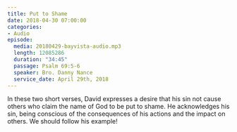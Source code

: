 ```yaml
---
title: Put to Shame
date: 2018-04-30 07:00:00
categories:
- Audio
episode:
  media: 20180429-bayvista-audio.mp3
  length: 12085286
  duration: "34:45"
  passage: Psalm 69:5-6
  speaker: Bro. Danny Nance
  service_date: April 29th, 2018
---
```

In these two short verses, David expresses a desire that his sin not cause others who claim the name of God to be put to shame. He acknowledges his sin, being conscious of the consequences of his actions and the impact on others. We should follow his example!
